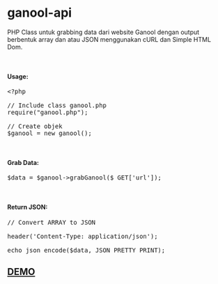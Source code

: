 # ganool-api

<p>PHP Class untuk grabbing data dari website Ganool dengan output berbentuk array dan atau JSON menggunakan cURL dan Simple HTML Dom.</p>
<br>
<h4>Usage:</h4>

<pre>&lt;?php

// Include class ganool.php
require("ganool.php");

// Create objek
$ganool = new ganool();</pre>
<br>

<h4>Grab Data:</h4>
<pre>$data = $ganool->grabGanool($_GET['url']);</pre>
<br>

<h4>Return JSON:</h4>
<pre>// Convert ARRAY to JSON<br>
header('Content-Type: application/json');<br>
echo json_encode($data, JSON_PRETTY_PRINT);</pre>

<a href="http://dev.mastomi.web.id/ganool-api/api/?url=http://ganool.ph/the-legend-of-tarzan-2016-cam-450mb-ganool-ph/"><h2>DEMO</h2></a>
